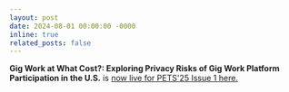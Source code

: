 ```yaml
---
layout: post
date: 2024-08-01 00:00:00 -0000
inline: true
related_posts: false
---
```

__Gig Work at What Cost?: Exploring Privacy Risks of Gig Work Platform Participation in the U.S.__ is [now live for PETS'25 Issue 1 here.](https://petsymposium.org/popets/2025/popets-2025-0027.pdf)